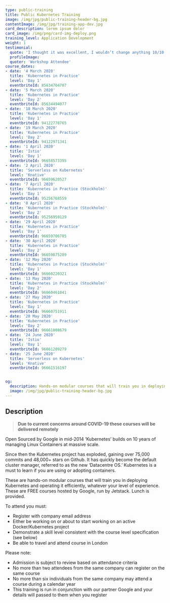 ```yaml
---
type: public-training
title: Public Kubernetes Training
image: /img/jpg/public-training-header-bg.jpg
contentImage: /img/jpg/training-app-dev.jpg
card_description: lorem ipsum dolor
card_image: /img/png/card-img-deploy.png
training_level: Application Development
weight: 1
testimonial:
  quote: 'I thought it was excellent, I wouldn’t change anything 10/10'
  profileImage:
  quoter: 'Workshop Attendee'
course_dates:
- date: '4 March 2020'
  title: 'Kubernetes in Practice'
  level: 'Day 1'
  eventbriteId: 85634704707
- date: '5 March 2020'
  title: 'Kubernetes in Practice'
  level: 'Day 2'
  eventbriteId: 85634494077
- date: '18 March 2020'
  title: 'Kubernetes in Practice'
  level: 'Day 1'
  eventbriteId: 94122778765
- date: '19 March 2020'
  title: 'Kubernetes in Practice'
  level: 'Day 2'
  eventbriteId: 94122971341
- date: '1 April 2020'
  title: 'Istio'
  level: 'Day 1'
  eventbriteId: 96658573395
- date: '2 April 2020'
  title: 'Serverless on Kubernetes'
  level: 'Knative'
  eventbriteId: 96659620527
- date: '7 April 2020'
  title: 'Kubernetes in Practice (Stockholm)'
  level: 'Day 1'
  eventbriteId: 95256768559
- date: '8 April 2020'
  title: 'Kubernetes in Practice (Stockholm)'
  level: 'Day 2'
  eventbriteId: 95256959129
- date: '29 April 2020'
  title: 'Kubernetes in Practice'
  level: 'Day 1'
  eventbriteId: 96659706785
- date: '30 April 2020'
  title: 'Kubernetes in Practice'
  level: 'Day 2'
  eventbriteId: 96659875289
- date: '12 May 2020'
  title: 'Kubernetes in Practice (Stockholm)'
  level: 'Day 1'
  eventbriteId: 96660220321
- date: '13 May 2020'
  title: 'Kubernetes in Practice (Stockholm)'
  level: 'Day 2'
  eventbriteId: 96660461041
- date: '27 May 2020'
  title: 'Kubernetes in Practice'
  level: 'Day 1'
  eventbriteId: 96660751911
- date: '28 May 2020'
  title: 'Kubernetes in Practice'
  level: 'Day 2'
  eventbriteId: 96661008679
- date: '24 June 2020'
  title: 'Istio'
  level: 'Day 1'
  eventbriteId: 96661209279
- date: '25 June 2020'
  title: 'Serverless on Kubernetes'
  level: 'Knative'
  eventbriteId: 96661516197


og:
  description: Hands-on modular courses that will train you in deploying Kubernetes and operating it efficiently
  image: /img/jpg/public-training-header-bg.jpg
---
```


## Description

> **Due to current concerns around COVID-19 these courses will be delivered
> remotely**

Open Sourced by Google in mid-2014 ‘Kubernetes’ builds on 10 years of managing
Linux Containers at massive scale.

Since then the Kubernetes project has exploded, gaining over 75,000 commits and
48,000+ stars on Github. It has quickly become the default cluster manager,
referred to as the new ‘Datacentre OS.’ Kubernetes is a must to learn if you are
using or adopting containers.

These are hands-on modular courses that will train you in deploying Kubernetes
and operating it efficiently, whatever your level of experience. These are FREE
courses hosted by Google, run by Jetstack. Lunch is provided.

To attend you must:

* Register with company email address
* Either be working on or about to start working on an active Docker/Kubernetes
  project
* Demonstrate a skill level consistent with the course level specification (see
  below)
* Be able to travel and attend course in London

Please note:

* Admission is subject to review based on attendance criteria
* No more than two attendees from the same company can register on the same
  course
* No more than six individuals from the same company may attend a course during
  a calendar year
* This training is run in conjunction with our partner Google and your details
  will passed to them when you register
